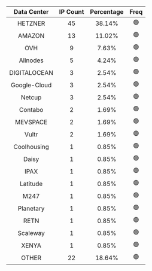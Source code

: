 | Data Center | IP Count | Percentage | Freq |
|:------------:|:--------:|:-----------:|:-----:|
| HETZNER | 45 | 38.14% | 🟢 |
| AMAZON | 13 | 11.02% | 🟢 |
| OVH | 9 | 7.63% | 🟢 |
| Allnodes | 5 | 4.24% | 🟢 |
| DIGITALOCEAN | 3 | 2.54% | 🟢 |
| Google-Cloud | 3 | 2.54% | 🟢 |
| Netcup | 3 | 2.54% | 🟢 |
| Contabo | 2 | 1.69% | 🟢 |
| MEVSPACE | 2 | 1.69% | 🟢 |
| Vultr | 2 | 1.69% | 🟢 |
| Coolhousing | 1 | 0.85% | 🟢 |
| Daisy | 1 | 0.85% | 🟢 |
| IPAX | 1 | 0.85% | 🟢 |
| Latitude | 1 | 0.85% | 🟢 |
| M247 | 1 | 0.85% | 🟢 |
| Planetary | 1 | 0.85% | 🟢 |
| RETN | 1 | 0.85% | 🟢 |
| Scaleway | 1 | 0.85% | 🟢 |
| XENYA | 1 | 0.85% | 🟢 |
| OTHER | 22 | 18.64% | 🟢 |